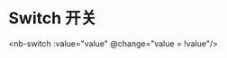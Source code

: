 # Switch 开关

<nb-switch :value="value" @change="value = !value"/>

<script>
export default {
    data(){
        return {
            value:true
        }
    }
}
</script>
